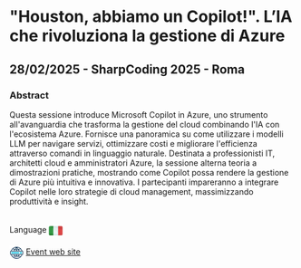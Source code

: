 # "Houston, abbiamo un Copilot!". L’IA che rivoluziona la gestione di Azure
##  28/02/2025 - SharpCoding 2025 - Roma
### Abstract 
Questa sessione introduce Microsoft Copilot in Azure, uno strumento all'avanguardia che trasforma la gestione del cloud combinando l'IA con l'ecosistema Azure. Fornisce una panoramica su come utilizzare i modelli LLM per navigare servizi, ottimizzare costi e migliorare l'efficienza attraverso comandi in linguaggio naturale. Destinata a professionisti IT, architetti cloud e amministratori Azure, la sessione alterna teoria a dimostrazioni pratiche, mostrando come Copilot possa rendere la gestione di Azure più intuitiva e innovativa. I partecipanti impareranno a integrare Copilot nelle loro strategie di cloud management, massimizzando produttività e insight.

<br/>
Language <img width="25" src="https://raw.githubusercontent.com/massimobonanni/massimobonanni/master/images/flagitaly.svg" style="vertical-align:middle">

<br/>
<p>
<img width="25" src="https://raw.githubusercontent.com/massimobonanni/massimobonanni/master/images/eventwebsite.svg" style="vertical-align:middle"> 
<a href="https://conf.sharpcoding.it/">Event web site</a>
</p>



